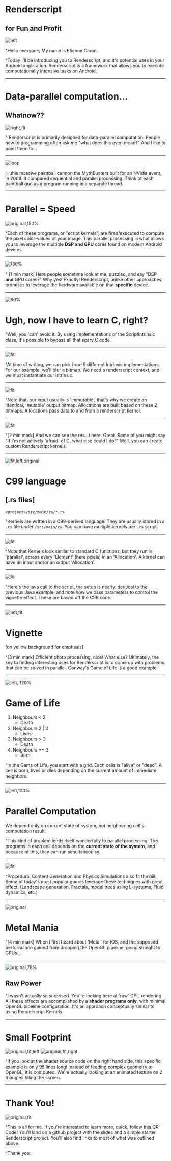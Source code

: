 # Renderscript
## for Fun and Profit

![left](14-06-20_RenderscriptImages/1_for-fun-and-profit.png)

^Hello everyone, My name is Etienne Caron.

^Today I'll be introducing you to Renderscript, and it's potential uses in your Android application. Renderscript is a framework that allows you to execute computationally intensive tasks on Android. 

---

# Data-parallel computation...
## Whatnow??

![right,fit](14-06-20_RenderscriptImages/2_confused.jpg)

^ Renderscript is primarily designed for data-parallel computation. People new to programming often ask me "what does this even mean?" And I like to point them to...

---

![loop](14-06-20_RenderscriptImages/3_parallel_mid.png)

^...this massive paintball cannon the MythBusters built for an NVidia event, in 2008. It compared sequential and parallel processing. Think of each paintball gun as a program running in a separate thread.

--- 
# Parallel = Speed
![original,150%](14-06-20_RenderscriptImages/4_script_pixel_diagram.png)

^Each of these programs, or "script kernels", are fired/executed to compute the pixel color-values of your image. This parallel processing is what allows you to leverage the multiple **DSP and GPU** cores found on modern Android devices.

--- 

![180%](14-06-20_RenderscriptImages/5_apple_oranges.png)

^ [1 min mark] Here people sometime look at me, puzzled, and say "DSP **and** GPU cores?" Why yes! Exactly! Renderscript, unlike other approaches, promises to leverage the hardware available on that **specific** device.

---

![60%](14-06-20_RenderscriptImages/6_DEC_VT100_terminal.jpg)
# Ugh, now I have to learn C, right?
^Well, you 'can' avoid it. By using implementations of the ScriptIntrinsic class, it's possible to bypass all that scary C code. 

--- 
![fit](14-06-20_RenderscriptImages/7_blur_code_1.png)

^At time of writing, we can pick from 9 different Intrinsic implementations. For our example, we'll blur a bitmap. We need a renderscript context, and we must instantiate our intrinsic.

---
![fit](14-06-20_RenderscriptImages/8_blur_code_2.png)

^Note that, our input usually is 'immutable', that's why we create an identical, 'mutable' output bitmap. Allocations are built based on these 2 bitmaps. Allocations pass data to and from a renderscript kernel.

---
![fit](14-06-20_RenderscriptImages/9_blurResult.png)

^[2 min mark] And we can see the result here. Great. Some of you might say "If I'm not actively 'afraid' of C, what else could I do?" Well, you can create custom Renderscript kernels.

---
![fit,left,original](14-06-20_RenderscriptImages/10_nav_and_rs_code.png)
# C99 language 
## [.rs files]
`<project>/src/main/rs/*.rs`

^Kernels are written in a C99-derived language. They are usually stored in a `.rs` file under `/src/main/rs`. You can have multiple kernels per `.rs` script.

---
![fit](14-06-20_RenderscriptImages/11_rs_code_kernel.png)

^Note that Kernels look similar to standard C functions, but they run in 'parallel', across every 'Element' (here pixels) in an 'Allocation'. A kernel can have an input and/or an output 'Allocation'. 

---
![fit](14-06-20_RenderscriptImages/12_vignette_java.png)

^Here's the java call to the script, the setup is nearly identical to the previous Java example, and note how we pass parameters to control the vignette effect. These are based off the C99 code.

---
![left,fit](14-06-20_RenderscriptImages/13_vignette_and_blur.png)

# Vignette
[on yellow background for emphasis]

^[3 min mark] Efficient photo processing, nice! What else? Ultimately, the key to finding interesting uses for Renderscript is to come up with problems that can be solved in parallel. Conway's Game of Life is a good example.

---

![left, 120%](14-06-20_RenderscriptImages/14_gospers_glider_gun.gif)

# Game of Life 

1. Neighbours < 2
	- Death
2. Neighbours 2 | 3
	- Lives
3. Neighbours > 3
	- Death
4. Neighbours == 3
	- Birth

^In the Game of Life, you start with a grid. Each cells is "alive" or "dead". A cell is born, lives or dies depending on the current amount of immediate neighbors. 

---
![left,100%](14-06-20_RenderscriptImages/15_GoL_parallel.png)

# Parallel Computation

We depend only on current state of system, not neighboring cell's computation result.

^This kind of problem lends itself wonderfully to parallel processing. The programs in each cell depends on the **current state of the system**, and because of this, they can run simultaneoulsy.

---
![fit](14-06-20_RenderscriptImages/16_uses.png)

^Procedural Content Generation and Physics Simulations also fit the bill. Some of today's most popular games leverage these techniques with great effect. (Landscape generation, Fractals, model trees using L-systems, Fluid dynamics, etc.)

---
![original](14-06-20_RenderscriptImages/17_metal.jpg)

# Metal Mania
^[4 min mark] When I first heard about 'Metal' for iOS, and the supposed performance gained from dropping the OpenGL pipeline, going straight to GPUs...

---

![original,78%](14-06-20_RenderscriptImages/18_shaders.png)

## Raw Power

^I wasn't actually so surprised. You're looking here at 'raw' GPU rendering. All these effects are accomplished by a **shader programs only**, with minimal OpenGL pipeline configuration. It's an approach conceptually similar to using Renderscript Kernels.

---

# Small Footprint

![original,fit,left](14-06-20_RenderscriptImages/19_sun_render.png)
![original,fit,right](14-06-20_RenderscriptImages/19_code.png)

^If you look at the shader source code on the right hand side, this specific example is only 95 lines long! Instead of feeding complex geometry to OpenGL, it is computed. We're actually looking at an animated texture on 2 triangles filling the screen.

---

# Thank You!

![original,fit](14-06-20_RenderscriptImages/20_Thank_You.png)

^This is all for me. If you're interested to learn more, quick, follow this QR-Code! You'll land on a github project with the slides and a simple starter Renderscript project. You'll also find links to most of what was outlined above. 

^Thank you.

